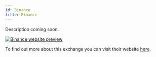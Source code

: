 ```yaml
---
id: Binance
title: Binance
---
```


Description coming soon.

[<img alt="Binance website preview" src="/img/Binance.png" />](https://www.binance.com/en-AU)

To find out more about this exchange you can visit their website [here](https://www.binance.com/en-AU).
